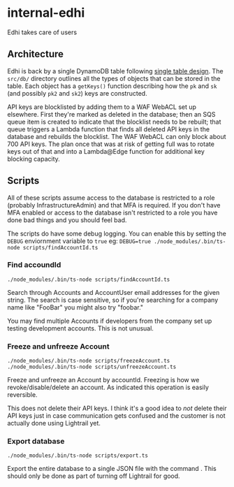 # internal-edhi
Edhi takes care of users

## Architecture

Edhi is back by a single DynamoDB table following [single table design](https://www.alexdebrie.com/posts/dynamodb-single-table/).  The `src/db/` directory outlines all the types of objects that can be stored in the table.  Each object has a `getKeys()` function describing how the `pk` and `sk` (and possibly `pk2` and `sk2`) keys are constructed.

API keys are blocklisted by adding them to a WAF WebACL set up elsewhere.  First they're marked as deleted in the database; then an SQS queue item is created to indicate that the blocklist needs to be rebuilt; that queue triggers a Lambda function that finds all deleted API keys in the database and rebuilds the blocklist.  The WAF WebACL can only block about 700 API keys.  The plan once that was at risk of getting full was to rotate keys out of that and into a Lambda@Edge function for additional key blocking capacity.

## Scripts

All of these scripts assume access to the database is restricted to a role (probably InfrastructureAdmin) and that MFA is required.  If you don't have MFA enabled or access to the database isn't restricted to a role you have done bad things and you should feel bad.

The scripts do have some debug logging.  You can enable this by setting the `DEBUG` enviornment variable to `true` eg: `DEBUG=true ./node_modules/.bin/ts-node scripts/findAccountId.ts`

### Find accoundId

`./node_modules/.bin/ts-node scripts/findAccountId.ts`

Search through Accounts and AccountUser email addresses for the given string.  The search is case sensitive, so if you're searching for a company name like "FooBar" you might also try "foobar."

You may find multiple Accounts if developers from the company set up testing development accounts.  This is not unusual.

### Freeze and unfreeze Account

`./node_modules/.bin/ts-node scripts/freezeAccount.ts`
`./node_modules/.bin/ts-node scripts/unfreezeAccount.ts`

Freeze and unfreeze an Account by accountId.  Freezing is how we revoke/disable/delete an account.  As indicated this operation is easily reversible.

This does not delete their API keys.  I think it's a good idea to *not* delete their API keys just in case communication gets confused and the customer is not actually done using Lightrail yet.

### Export database

`./node_modules/.bin/ts-node scripts/export.ts`

Export the entire database to a single JSON file with the command .  This should only be done as part of turning off Lightrail for good.
